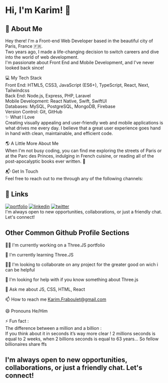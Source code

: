 
# Hi, I'm Karim! 👋


## 🚀 About Me<br>
Hey there! I'm a Front-end Web Developer based in the beautiful city of Paris, France :fr:.<br> Two years ago, I made a life-changing decision to switch careers and dive into the world of web development.<br> I'm passionate about Front End and Mobile Development, and I've never looked back since!

:computer: My Tech Stack<br>
Front End: HTML5, CSS3, JavaScript (ES6+), TypeScript, React, Next, Tailwindcss<br>
Back End: Node.js, Express, PHP, Laravel<br>
Mobile Development: React Native, Swift, SwiftUI<br>
Databases: MySQL, PostgreSQL, MongoDB, Firebase<br>
Version Control: Git, GitHub<br>
:sparkles: What I Love<br>
Creating visually appealing and user-friendly web and mobile applications is what drives me every day. I believe that a great user experience goes hand in hand with clean, maintainable, and efficient code.

:earth_americas: A Little More About Me<br>
When I'm not busy coding, you can find me exploring the streets of Paris or at the Parc des Princes, indulging in French cuisine, or reading all of the post-apocalyptic books ever written. 🧟

:mailbox_with_mail: Get In Touch<br>
Feel free to reach out to me through any of the following channels:



## 🔗 Links
[![portfolio](https://img.shields.io/badge/my_portfolio-000?style=for-the-badge&logo=ko-fi&logoColor=white)](karimfraboulet.com/)
[![linkedin](https://img.shields.io/badge/linkedin-0A66C2?style=for-the-badge&logo=linkedin&logoColor=white)](https://www.linkedin.com/in/karim-fraboulet-58658877/)
[![twitter](https://img.shields.io/badge/twitter-1DA1F2?style=for-the-badge&logo=twitter&logoColor=white)](https://twitter.com/)<br>
I'm always open to new opportunities, collaborations, or just a friendly chat. Let's connect!

## Other Common Github Profile Sections<br>
👩‍💻 I'm currently working on a Three.JS portfolio<br>

🧠 I'm currently learning Three.JS<br>

👯‍♀️ I'm looking to collaborate on any project for the greater good on wich i can be helpful<br>

🤔 I'm looking for help with if you know something about Three.js<br>

💬 Ask me about JS, CSS, HTML, React<br>

📫 How to reach me Karim.Fraboulet@gmail.com<br>

😄 Pronouns He/Him<br>

⚡️ Fun fact : <br>
The difference between a million and a billion :<br>
If you think about it in seconds it’s way more clear ! 2 millions seconds is equal to 2 weeks, when 2 billions seconds is equal to 63 years…
So fellow billionaires share ffs<br>


<h2>I'm always open to new opportunities, collaborations, or just a friendly chat. Let's connect!<h2>



